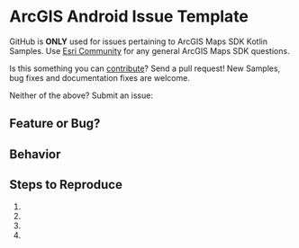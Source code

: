 # ArcGIS Android Issue Template

GitHub is **ONLY** used for issues pertaining to ArcGIS Maps SDK Kotlin Samples. Use [Esri Community](https://community.esri.com/t5/arcgis-runtime-sdk-for-android-questions/bd-p/arcgis-runtime-sdk-for-android-questions) for any general ArcGIS Maps SDK questions. 

Is this something you can [contribute](CONTRIBUTING.md)? Send a pull request! New Samples, bug fixes and documentation fixes are welcome.

Neither of the above? Submit an issue: 

<!--- Provide a general summary of the issue in the Title above -->

## Feature or Bug?
<!-- Is this a bug in an existing sample?  Or is this a Sample request? -->

##  Behavior
<!--- Tell us what is happening in the sample or what you would like to happen -->


## Steps to Reproduce
<!--- Provide the sample that is causing the issue and any steps to reproduce -->
<!-- Or provide an expected workflow if a new sample request -->

1.
2.
3.
4.








